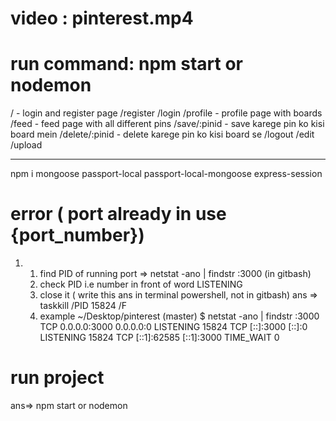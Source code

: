 # video : pinterest.mp4
# run command: npm start or nodemon


/ - login and register page
/register
/login
/profile - profile page with boards
/feed - feed page with all different pins
/save/:pinid - save karege pin ko kisi board mein
/delete/:pinid - delete karege pin ko kisi board se
/logout
/edit
/upload

---

npm i mongoose passport-local passport-local-mongoose express-session


# error ( port already in use {port_number})

1.  1.  find PID of running port => netstat -ano | findstr :3000 (in gitbash)
    2.  check PID i.e number in front of word LISTENING
    3.  close it ( write this ans in terminal powershell, not in gitbash)
        ans => taskkill /PID 15824 /F
    4.  example
        ~/Desktop/pinterest (master) $ netstat -ano | findstr :3000
        TCP 0.0.0.0:3000 0.0.0.0:0 LISTENING 15824
        TCP [::]:3000 [::]:0 LISTENING 15824
        TCP [::1]:62585 [::1]:3000 TIME_WAIT 0

# run project

ans=> npm start or nodemon
